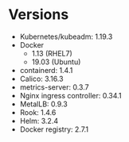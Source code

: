 # Versions

* Kubernetes/kubeadm: 1.19.3
* Docker
    * 1.13 (RHEL7)
    * 19.03 (Ubuntu)
* containerd: 1.4.1
* Calico: 3.16.3
* metrics-server: 0.3.7 
* Nginx ingress controller: 0.34.1
* MetalLB: 0.9.3
* Rook: 1.4.6
* Helm: 3.2.4
* Docker registry: 2.7.1
